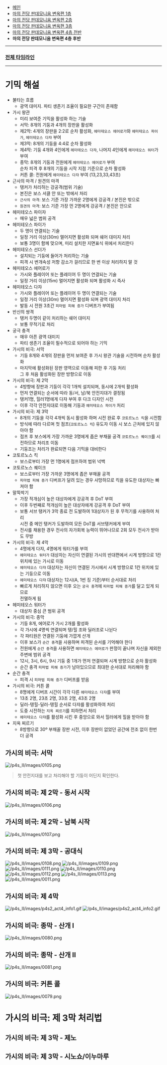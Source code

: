 - [메인](https://github.com/Gangaemonium/Asphodelos/tree/main/README.md)
- [마의 전당 판데모니움 변옥편 1층](https://github.com/Gangaemonium/Asphodelos/tree/main/p1s/README.md)
- [마의 전당 판데모니움 변옥편 2층](https://github.com/Gangaemonium/Asphodelos/tree/main/p2s/README.md)
- [마의 전당 판데모니움 변옥편 3층](https://github.com/Gangaemonium/Asphodelos/tree/main/p3s/README.md)
- [마의 전당 판데모니움 변옥편 4층 전반](https://github.com/Gangaemonium/Asphodelos/tree/main/p4s_I/README.md) 
- __마의 전당 판데모니움 변옥편 4층 후반__
--------

### [전체 타임라인](https://github.com/Gangaemonium/Asphodelos/tree/main/timeline/p4s2.md)

--------

# 기믹 해설

- 불타는 흐름
    - 광역 대미지. 파티 생존기 조율이 필요한 구간이 존재함
- 가시 왕관
    - 미리 보여준 기믹을 활성화 하는 기술
    - 서막: 8개의 기둥과 4개의 장판을 활성화
    - 제2막: 4개의 장판을 2:2로 순차 활성화, `헤미테오스 에어로가`와 `헤미테오스 파이가`, `헤미테오스 다쟈` 부여
    - 제3막: 8개의 기둥을 4:4로 순차 활성화
    - 제4막: 기둥 4개와 4인에게 `헤미테오스 다쟈`, 나머지 4인에게 `헤미테오스 워터`가 부여
    - 종막: 8개의 기둥과 전원에게 `헤미테오스 에어로가` 부여<br>순차 피격 후 8개의 기둥을 시작 지점 기준으로 순차 활성화
    - 커튼 콜: 전원에게 `헤미테오스 다쟈` 부여 (13,23,33,43초)
- 근사의 마격 / 원견의 마격
    - 탱커가 처리하는 강공격(범위 기술)
    - 본진은 보스 서클 안 또는 밖에서 처리
    - `근사의 마격`: 보스 기준 가장 가까운 2명에게 강공격 / 본진은 밖으로
    - `원견의 마격`: 보스 기준 가장 먼 2명에게 강공격 / 본진은 안으로
- 헤미테오스 파이쟈
    - 매우 넓은 범위 공격
- 헤미테오스 파이가
    - 두 명이 연결되는 기술
    - 일정 거리 이상(30m) 멀어지면 활성화 되며 쉐어 대미지 처리
    - 보통 3명이 함께 맞으며, 미리 설치한 지면표식 위에서 처리한다
- 헤미테오스 선더가
    - 설치되는 기둥에 들어가 처리하는 기술
    - 피격 시 번개속성 저항 감소가 걸리므로 한 번 이상 처리하지 말 것
- 헤미테오스 에어로가
    - 가시와 플레이어 또는 플레이어 두 명이 연결되는 기술
    - 일정 거리 이상(15m) 멀어지면 활성화 되며 활성화 시 즉사
- 헤미테오스 다쟈
    - 가시와 플레이어 또는 플레이어 두 명이 연결되는 기술
    - 일정 거리 이상(30m) 멀어지면 활성화 되며 광역 대미지 처리
    - 발동 시 전원 3초간 `피마법 피해 증가` 디버프가 부여됨
- 반신의 쌍격
    - 탱커 두명이 같이 처리하는 쉐어 대미지
    - 보통 무적기로 처리
- 궁극 충격
    - 매우 아픈 광역 대미지
    - 파티 생존기 조율이 필수적으로 되어야 하는 기믹
- 가시의 비극: 서막
    - 기둥 8개와 4개의 장판을 먼저 보여준 후 가시 왕관 기술을 시전하며 순차 활성화
    - 마지막에 활성화된 장판 영역으로 이동해 피한 후 기둥 처리<br>그 후 처음 활성화된 장판 방향으로 이동
- 가시의 비극: 제 2막
    - 4방향에 장판과 기둥이 각각 1개씩 설치되며, 동시에 2개씩 활성화
    - 먼저 연결되는 순서에 따라 동/서, 남/북 안전지대가 결정됨
    - 탱커1명, 힐러1명에게 다쟈 부여 후 다크 디자인 시전
    - 이후 각각 안전지대로 이동해 기둥과 `헤미테오스 파이가` 처리
- 가시의 비극: 제 3막
    - 8개의 기둥을 각각 4개씩 동시 활성화 하며 시전 완료 후 `코토르노스 킥`을 시전함
    - 방식에 따라 다르며 첫 점프(`코토르노스 킥`) 유도자 이동 시 보스 근처에 있지 않아야 함
    - 점프 후 보스에게 가장 가까운 3명에게 좁은 부채꼴 공격 `코토르노스 퀘이크`를 시전하므로 처리조 이동
    - 기둥조는 처리가 완료되면 다음 기믹을 대비한다
- 코토르노스 킥
    - 보스로부터 가장 먼 1명에게 점프하여 범위 넉백
- 코토르노스 퀘이크
    - 보스로부터 가장 가까운 3명에게 좁은 부채꼴 공격
    - `피마법 피해 증가` 디버프가 달려 있는 경우 사망하므로 킥을 유도한 대상자는 빠져야 함
- 말뚝박기
    - 가장 적개심이 높은 대상자에게 강공격 후 DoT 부여
    - 이후 두번째로 적개심이 높은 대상자에게 강공격 후 DoT 부여
    - 보통 서브 탱커가 3막 종료 전 도발하여 1대상자가 된 후 무적기를 사용하여 처리<br>시전 중 메인 탱커가 도발하여 모든 DoT를 서브탱커에게 부여
    - 전사를 채용한 경우 전사의 자가회복 능력이 뛰어나므로 2회 모두 전사가 받아도 무방
- 가시의 비극: 제 4막
    - 4명에게 다쟈, 4명에게 워터가를 부여
    - `헤미테오스 워터가` 대상자는 자신이 연결된 가시의 반대편에서 시계 방향으로 1칸 위치에 있는 가시로 이동
    - `헤미테오스 다쟈` 대상자는 자신이 연결된 가시에서 시계 방향으로 1칸 위치에 있는 기둥으로 이동
    - `헤미테오스 다쟈` 대상자는 12시(A, 1번 징 기준)부터 순서대로 처리
    - 빠르게 처리하지 않으면 이후 오는 `궁극 충격`에 `피마법 피해 증가`를 달고 있게 되므로<br>전멸하게 됨
- 헤미테오스 워터가
    - 대상자 중심 큰 범위 공격
- 가시의 비극: 종막
    - 기둥 8개, 에어로가 가시 2개를 활성화
    - 각 가시에 4명씩 연결되며 탱/힐 조와 딜러조로 나뉜다
    - 각 파티원은 연결된 기둥에 가깝게 산개
    - 이후 보스가 `순간 충격`을 사용하며 피격된 순서를 기억해야 한다
    - 전원에게 `순간 충격`을 사용하면 `헤미테오스 에어로가` 판정이 끝나며 자신을 제외한 주변에 범위 공격
    - 12시, 3시, 6시, 9시 기둥 중 1개가 먼저 연결되며 시계 방향으로 순차 활성화
    - 순간 충격 `피마법 피해 증가`가 남아있으므로 최대한 순서대로 처리해야 함
- 순간 충격
    - 피격 시 `피마법 피해 증가` 디버프를 받음
- 가시의 비극: 커튼 콜
    - 8명에게 디버프 시간이 각각 다른 `헤미테오스 다쟈`를 부여
    - 13초 2명, 23초 2명, 33초 2명, 43초 2명
    - 딜러-탱힐-딜러-탱힐 순서로 다쟈를 활성화하여 처리
    - 도중 시전하는 `지옥 찌르기`를 피하면서 처리
    - `헤미테오스 다쟈`를 활성화 시킨 후 중앙으로 와서 힐러에게 힐을 받아야 함
- 지옥 찌르기
    - 8방향으로 30º 부채꼴 장판 시전, 이후 장판이 없었던 공간에 전조 없이 한번 더 공격

## 가시의 비극: 서막
![/p4s_II/images/0105.png](https://raw.githubusercontent.com/Gangaemonium/Asphodelos/main/p4s_II/images/0105.png)
> 첫 안전지대를 보고 처리해야 할 기둥이 어딘지 확인한다.
## 가시의 비극: 제 2막 - 동서 시작
![/p4s_II/images/0106.png](https://raw.githubusercontent.com/Gangaemonium/Asphodelos/main/p4s_II/images/0106.png)
## 가시의 비극: 제 2막 - 남북 시작
![/p4s_II/images/0107.png](https://raw.githubusercontent.com/Gangaemonium/Asphodelos/main/p4s_II/images/0107.png)
## 가시의 비극: 제 3막 - 공대식
![/p4s_II/images/0108.png](https://raw.githubusercontent.com/Gangaemonium/Asphodelos/main/p4s_II/images/0108.png)
![/p4s_II/images/0109.png](https://raw.githubusercontent.com/Gangaemonium/Asphodelos/main/p4s_II/images/0109.png)
![/p4s_II/images/0111.png](https://raw.githubusercontent.com/Gangaemonium/Asphodelos/main/p4s_II/images/0111.png)
![/p4s_II/images/0110.png](https://raw.githubusercontent.com/Gangaemonium/Asphodelos/main/p4s_II/images/0110.png)
![/p4s_II/images/0112.png](https://raw.githubusercontent.com/Gangaemonium/Asphodelos/main/p4s_II/images/0112.png)
![/p4s_II/images/0113.png](https://raw.githubusercontent.com/Gangaemonium/Asphodelos/main/p4s_II/images/0113.png)
![/p4s_II/images/0011.png](https://raw.githubusercontent.com/Gangaemonium/Asphodelos/main/p4s_II/images/0011.png)
## 가시의 비극: 제 4막
![/p4s_II/images/p4s2_act4_info1.gif](https://raw.githubusercontent.com/Gangaemonium/Asphodelos/main/p4s_II/images/p4s2_act4_info1.gif)
![/p4s_II/images/p4s2_act4_info2.gif](https://raw.githubusercontent.com/Gangaemonium/Asphodelos/main/p4s_II/images/p4s2_act4_info2.gif)
## 가시의 비극: 종막 - 산개 I
![/p4s_II/images/0080.png](https://raw.githubusercontent.com/Gangaemonium/Asphodelos/main/p4s_II/images/0080.png)
## 가시의 비극: 종막 - 산개 II
![/p4s_II/images/0081.png](https://raw.githubusercontent.com/Gangaemonium/Asphodelos/main/p4s_II/images/0081.png)
## 가시의 비극: 커튼 콜
![/p4s_II/images/0079.png](https://raw.githubusercontent.com/Gangaemonium/Asphodelos/main/p4s_II/images/0079.png)
# 가시의 비극: 제 3막 처리법
## 가시의 비극: 제 3막 - 제노
## 가시의 비극: 제 3막 - 시노쇼/이누마루
